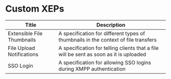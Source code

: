 # Custom XEPs

| Title | Description |
| --- | --- |
| Extensible File Thumbnails | A specification for different types of thumbnails in the context of file transfers |
| File Upload Notifications | A specification for telling clients that a file will be sent as soon as it is uploaded |
| SSO Login | A specification for allowing SSO logins during XMPP authentication |